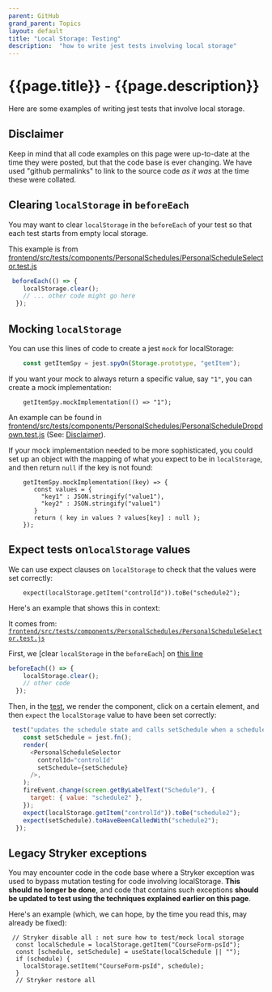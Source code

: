 ```yaml
---
parent: GitHub
grand_parent: Topics
layout: default
title: "Local Storage: Testing"
description:  "how to write jest tests involving local storage"
---
```


# {{page.title}} - {{page.description}}

Here are some examples of writing jest tests that involve local storage.

## Disclaimer

Keep in mind that all code examples on this page were up-to-date at the time they were posted, but that the
code base is ever changing.  We have used "github permalinks" to link to the source code *as it was* at the time
these were collated.

## Clearing `localStorage` in `beforeEach`

You may want to clear `localStorage` in the `beforeEach` of your test so that each test starts from empty local storage.

This example is from [frontend/src/tests/components/PersonalSchedules/PersonalScheduleSelector.test.js](https://github.com/ucsb-cs156/proj-courses/blob/55f42a4f2d31dd0b785e51bf23a202ce82add854/frontend/src/tests/components/PersonalSchedules/PersonalScheduleSelector.test.js#L12)

```js
 beforeEach(() => {
    localStorage.clear();
    // ... other code might go here
  });
```

## Mocking `localStorage` 

You can use this lines of code to create a jest `mock` for localStorage:

```js
    const getItemSpy = jest.spyOn(Storage.prototype, "getItem");
```

If you want your mock to always return a specific value, say `"1"`, you can create a mock implementation:

```
    getItemSpy.mockImplementation(() => "1");
```

An example can be found in [frontend/src/tests/components/PersonalSchedules/PersonalScheduleDropdown.test.js](https://github.com/ucsb-cs156/proj-courses/blob/55f42a4f2d31dd0b785e51bf23a202ce82add854/frontend/src/tests/components/PersonalSchedules/PersonalScheduleDropdown.test.js#L123) (See: [Disclaimer](#Disclaimer)). 

If your mock implementation needed to be more sophisticated, you could set up an object with the mapping of what you expect to be in `localStorage`,
and then return `null` if the key is not found:

```
    getItemSpy.mockImplementation((key) => {
       const values = {
         "key1" : JSON.stringify("value1"),
         "key2" : JSON.stringify("value1")
       }
       return ( key in values ? values[key] : null );
    });
```

## Expect tests on`localStorage` values

We can use expect clauses on `localStorage` to check that the values were set correctly:

```
    expect(localStorage.getItem("controlId")).toBe("schedule2");
```

Here's an example that shows this in context: 

It comes from: [`frontend/src/tests/components/PersonalSchedules/PersonalScheduleSelector.test.js`](https://github.com/ucsb-cs156/proj-courses/blob/55f42a4f2d31dd0b785e51bf23a202ce82add854/frontend/src/tests/components/PersonalSchedules/PersonalScheduleSelector.test.js)

First, we [clear `localStorage` in the `beforeEach`]  on  [this line](https://github.com/ucsb-cs156/proj-courses/blob/55f42a4f2d31dd0b785e51bf23a202ce82add854/frontend/src/tests/components/PersonalSchedules/PersonalScheduleSelector.test.js)

```js
beforeEach(() => {
    localStorage.clear();
    // other code
  });
```

Then, in the [test](https://github.com/ucsb-cs156/proj-courses/blob/55f42a4f2d31dd0b785e51bf23a202ce82add854/frontend/src/tests/components/PersonalSchedules/PersonalScheduleSelector.test.js#L45), we render the component, click on a certain element, and then `expect` the `localStorage` value to have been set correctly:

```js
 test("updates the schedule state and calls setSchedule when a schedule is selected", () => {
    const setSchedule = jest.fn();
    render(
      <PersonalScheduleSelector
        controlId="controlId"
        setSchedule={setSchedule}
      />,
    );
    fireEvent.change(screen.getByLabelText("Schedule"), {
      target: { value: "schedule2" },
    });
    expect(localStorage.getItem("controlId")).toBe("schedule2");
    expect(setSchedule).toHaveBeenCalledWith("schedule2");
  });
```

## Legacy Stryker exceptions

You may encounter code in the code base where a Stryker exception was used to 
bypass mutation testing for code involving localStorage.   **This should no longer be done**, and code that
contains such exceptions **should be updated to test using the techniques explained earlier on this page**.

Here's an example (which, we can hope, by the time you read this, may already be fixed):

```
 // Stryker disable all : not sure how to test/mock local storage
  const localSchedule = localStorage.getItem("CourseForm-psId");
  const [schedule, setSchedule] = useState(localSchedule || "");
  if (schedule) {
    localStorage.setItem("CourseForm-psId", schedule);
  }
  // Stryker restore all
```
